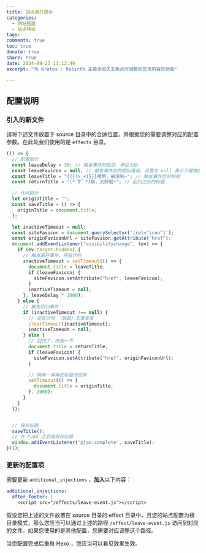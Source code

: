 ```yaml
---
title: 站点离开提示
categories: 
  - 网站搭建
  - 站点特效
tags:
comments: true
toc: true
donate: true
share: true
date: 2024-09-23 11:13:49
excerpt: "为 Kratos : Rebirth 主题添加失去焦点时调整标签页内容的功能"

---
```


## 配置说明

### 引入的新文件

请将下述文件放置于 source 目录中的合适位置，并根据您的需要调整对应的配置参数。在此处我们使用的是 `effects` 目录。

```js leave-event.js
(() => {
  // 配置部分
  const leaveDelay = 30; // 触发事件的延迟，单位为秒
  const leaveFavicon = null; // 触发事件后的图标路径，设置为 null 表示不替换图标
  const leaveTitle = "{{{(>_<)}}}哦哟，崩溃啦~"; // 触发事件后的标题
  const returnTitle = "(*´∇｀*)欸，又好啦~"; // 回归之后的标题

  // 代码部分
  let originTitle = "";
  const saveTitle = () => {
    originTitle = document.title;
  };

  let inactiveTimeout = null;
  const siteFavicon = document.querySelector('[rel="icon"]');
  const originFaviconUrl = siteFavicon.getAttribute("href");
  document.addEventListener("visibilitychange", (ev) => {
    if (ev.target.hidden) {
      // 触发离开事件，开始计时
      inactiveTimeout = setTimeout(() => {
        document.title = leaveTitle;
        if (leaveFavicon) {
          siteFavicon.setAttribute("href", leaveFavicon);
        }
        inactiveTimeout = null;
      }, leaveDelay * 1000);
    } else {
      // 触发回归事件
      if (inactiveTimeout !== null) {
        // 还在计时，（假装）无事发生
        clearTimeout(inactiveTimeout);
        inactiveTimeout = null;
      } else {
        // 回归了，庆祝一下
        document.title = returnTitle;
        if (leaveFavicon) {
          siteFavicon.setAttribute("href", originFaviconUrl);
        }

        // 稍等一等再把标题改回来
        setTimeout(() => {
          document.title = originTitle;
        }, 2000);
      }
    }
  });


  // 保存标题
  saveTitle();
  // 在 PJAX 之后再保存标题
  window.addEventListener('pjax:complete', saveTitle);
})();
```

### 更新的配置项

需要更新 `additional_injections` ，**加入**以下内容：

```yml
additional_injections:
  after_footer: |
    <script src="/effects/leave-event.js"></script>
```

假设您把上述的文件放置在 source 目录的 effect 目录中，且您的站点配置为根目录模式，那么您应当可以通过上述的路径 `/effect/leave-event.js` 访问到对应的文件。如果您使用的是其他配置，您需要对应调整这个路径。

当您配置完成后重启 Hexo ，您应当可以看见效果生效。